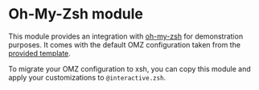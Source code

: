 # Oh-My-Zsh module

This module provides an integration with
[oh-my-zsh](https://github.com/ohmyzsh/ohmyzsh) for demonstration purposes.
It comes with the default OMZ configuration taken from the
[provided template](https://github.com/ohmyzsh/ohmyzsh/blob/master/templates/zshrc.zsh-template).

To migrate your OMZ configuration to xsh, you can copy this module and
apply your customizations to `@interactive.zsh`.
